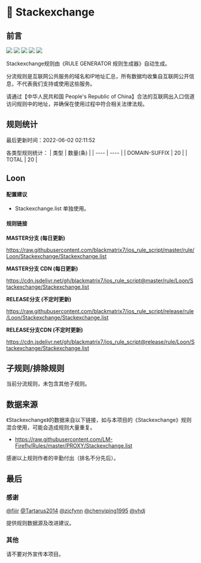 # 🧸 Stackexchange

## 前言

![](https://shields.io/badge/-移除重复规则-ff69b4) ![](https://shields.io/badge/-DOMAIN与DOMAIN--SUFFIX合并-green) ![](https://shields.io/badge/-DOMAIN--SUFFIX间合并-critical) ![](https://shields.io/badge/-DOMAIN--SUFFIX与DOMAIN--KEYWORD合并-blue) ![](https://shields.io/badge/-IP--CIDR(6)合并-blueviolet) 

Stackexchange规则由《RULE GENERATOR 规则生成器》自动生成。

分流规则是互联网公共服务的域名和IP地址汇总，所有数据均收集自互联网公开信息，不代表我们支持或使用这些服务。

请通过【中华人民共和国 People's Republic of China】合法的互联网出入口信道访问规则中的地址，并确保在使用过程中符合相关法律法规。

## 规则统计

最后更新时间：2022-06-02 02:11:52

各类型规则统计：
| 类型 | 数量(条)  | 
| ---- | ----  |
| DOMAIN-SUFFIX | 20  | 
| TOTAL | 20  | 


## Loon 

#### 配置建议
- Stackexchange.list 单独使用。

#### 规则链接
**MASTER分支 (每日更新)**

https://raw.githubusercontent.com/blackmatrix7/ios_rule_script/master/rule/Loon/Stackexchange/Stackexchange.list

**MASTER分支 CDN (每日更新)**

https://cdn.jsdelivr.net/gh/blackmatrix7/ios_rule_script@master/rule/Loon/Stackexchange/Stackexchange.list

**RELEASE分支 (不定时更新)**

https://raw.githubusercontent.com/blackmatrix7/ios_rule_script/release/rule/Loon/Stackexchange/Stackexchange.list

**RELEASE分支CDN (不定时更新)**

https://cdn.jsdelivr.net/gh/blackmatrix7/ios_rule_script@release/rule/Loon/Stackexchange/Stackexchange.list

## 子规则/排除规则


当前分流规则，未包含其他子规则。

## 数据来源

《Stackexchange》的数据来自以下链接，如与本项目的《Stackexchange》规则混合使用，可能会造成规则大量重复。

- https://raw.githubusercontent.com/LM-Firefly/Rules/master/PROXY/Stackexchange.list


感谢以上规则作者的辛勤付出（排名不分先后）。

## 最后

### 感谢

[@fiiir](https://github.com/fiiir) [@Tartarus2014](https://github.com/Tartarus2014) [@zjcfynn](https://github.com/zjcfynn) [@chenyiping1995](https://github.com/chenyiping1995) [@vhdj](https://github.com/vhdj)

提供规则数据源及改进建议。

### 其他

请不要对外宣传本项目。